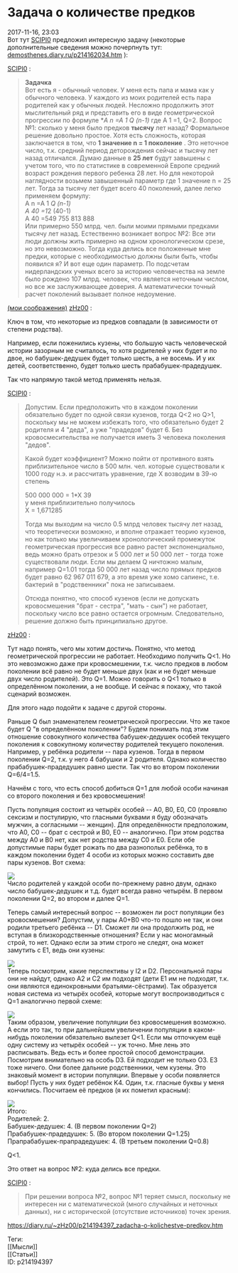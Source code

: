 Задача о количестве предков
============================

   
 2017-11-16, 23:03   
  Вот тут  [SCIPI0](http://demosthenes.diary.ru "Тускуланские беседы")  предложил интересную задачу (некоторые дополнительные сведения можно почерпнуть тут:  [demosthenes.diary.ru/p214162034.htm](http://demosthenes.diary.ru/p214162034.htm)  ):   
   
  [SCIPI0](http://demosthenes.diary.ru "Тускуланские беседы")  :   
   
 
>   **Задачка**    
>  Вот есть я - обычный человек. У меня есть папа и мама как у обычного человека. У каждого из моих родителей есть пара родителей как у обычных людей. Несложно продолжить этот мыслительный ряд и представить его в виде геометрической прогрессии по формуле  **A  n  =A  1  *Q  (n-1)**  где А  1  =1, Q=2. Вопрос №1: сколько у меня было предков  **тысячу**  лет назад? Формальное решение довольно простое. Хотя есть сложность, которая заключается в том, что  **1 значение n = 1 поколение**  . Это неточное число, т.к. средний период деторождения сейчас и тысячу лет назад отличался. Думаю данные в  **25 лет**  будут завышены с учетом того, что по статистике в современной Европе средний возраст рождения первого ребенка 28 лет. Но для некоторой наглядности возьмем завышенный параметр где 1 значение n = 25 лет. Тогда за тысячу лет будет всего 40 поколений, далее легко применяем формулу:   
>   A  n  =A  1  *Q  (n-1)     
>   А  40  =1*2  (40-1)     
>   А  40  =549 755 813 888    
>  Или примерно 550 млрд. чел. были моими прямыми предками тысячу лет назад. Естественно возникает вопрос №2: Все эти люди должны жить примерно на одном хронологическом срезе, но это невозможно. Тогда куда делись все положенные мне предки, которые с необходимостью должны были быть, чтобы появился я? И вот еще один параметр. По подсчетам нидерландских ученых всего за историю человечества на земле было рождено 107 млрд. человек, что является неточным числом, но все же заслуживающее доверия. А математически точный расчет поколений вызывает полное недоумение.   
>  

   
  [(мои соображения)](https://zHz00.diary.ru/p214194397.htm?index=1#linkmore214194397m1)     [zHz00](http://zHz00.diary.ru "Untitled")  :   
   
 Ключ в том, что некоторые из предков совпадали (в зависимости от степени родства).   
   
 Например, если поженились кузены, что большую часть человеческой истории зазорным не считалось, то хотя родителей у них будет и по двое, но бабушек-дедушек будет только шесть, а не восемь. И у их детей, соответственно, будет только шесть прабабушек-прадедушек.   
   
 Так что напрямую такой метод применять нельзя.   
   
  [SCIPI0](http://demosthenes.diary.ru "Тускуланские беседы")  :   
   
 
>  Допустим. Если предположить что в каждом поколении обязательно будет по одной связи кузенов, тогда Q<2 но Q>1, поскольку мы не можем избежать того, что обязательно будет 2 родителя и 4 "деда", а уже "прадедов" будет 6. Без кровосмесительства не получается иметь 3 человека поколения "дедов".   
>    
>  Какой будет коэффициент? Можно пойти от противного взять приблизительное число в 500 млн. чел. которые существовали к 1000 году н.э. и рассчитать уравнение, где Х возводим в 39-ю степень   
>    
>  500 000 000 = 1*Х  39    
>  у меня приблизительно получилось   
>  Х = 1,671285   
>    
>  Тогда мы выходим на число 0.5 млрд человек тысячу лет назад, что теоретически возможно, и вполне отражает теорию кузенов, но как только мы увеличиваем хронологический промежуток геометрическая прогрессия все равно растет экспоненциально, ведь можно брать отрезок и 5 000 лет и 50 000 лет - тогда тоже существовали люди. Если мы делаем Q ничтожно малым, например Q=1.01 тогда 50 000 лет назад число прямых предков будет равно 62 967 011 679, а это время уже хомо сапиенс, т.е. бактерий в "родственники" пока не записываем.   
>    
>  Отсюда понятно, что способ кузенов (если не допускать кровосмешения "брат - сестра", "мать - сын") не работает, поскольку число все равно остается огромным. Следовательно, решение должно быть принципиально другое. 

   
  [zHz00](http://zHz00.diary.ru "Untitled")  :   
   
 Тут надо понять, чего мы хотим достичь. Понятно, что метод геометрической прогрессии не работает. Необходимо получить Q<1. Но это невозможно даже при кровосмешении, т.к. число предков в любом поколении всё равно не будет меньше двух (как и не будет меньше двух число родителей). Это Q=1. Можно говорить о Q<1 только в определённом поколении, а не вообще. И сейчас я покажу, что такой сценарий возможен.   
   
 Для этого надо подойти к задаче с другой стороны.   
   
 Раньше Q был знаменателем геометрической прогрессии. Что же такое будет Q "в определённом поколении"? Будем понимать под этим отношение совокупного количества бабушек-дедушек особей текущего поколения к совокупному количеству родителей текущего поколения. Например, у ребёнка родители -- пара кузенов. Тогда в первом поколении Q=2, т.к. у него 4 бабушки и 2 родителя. Однако количество прабабушек-прадедушек равно шести. Так что во втором поколении Q=6/4=1.5.   
   
 Начнём с того, что есть способ добиться Q=1 для любой особи начиная со второго поколения и без кровосмешения!   
   
 Пусть популяция состоит из четырёх особей -- A0, B0, E0, C0 (проявлю сексизм и постулирую, что гласными буквами я буду обозначать мужчин, а согласными -- женщин). Для определённости предположим, что A0, C0 -- брат с сестрой и B0, E0 -- аналогично. При этом родства между A0 и B0 нет, как нет родства между C0 и E0. Если обе допустимые пары будет рожать по два разнополых ребёнка, то в каждом поколении будет 4 особи из которых можно составить две пары кузенов. Вот схема:   
   
  ![](pics/XjBf2nN.png)    
 Число родителей у каждой особи по-прежнему равно двум, однако число бабушек-дедушек и т.д. будет всегда равно четырём. В первом поколении Q=2, во втором и далее Q=1.   
   
 Теперь самый интересный вопрос -- возможен ли рост популяции без кровосмешения? Допустим, у пары A0+B0 что-то пошло не так, и они родили третьего ребёнка -- D1. Сможет ли она продолжить род, не вступая в близкородственные отношения? Если у нас моногамный строй, то нет. Однако если за этим строго не следят, она может замутить с E1, ведь они кузены:   
   
  ![](pics/NKkCpuS.png)    
 Теперь посмотрим, какие перспективы у I2 и D2. Персональной пары они не найдут, однако A2 и C2 им подходят (дети E1 им не подходят, т.к. они являются единокровными братьями-сёстрами). Так образуется новая система из четырёх особей, которые могут воспроизводиться с Q=1 аналогично первой схеме:   
   
  ![](pics/CVjAGRI.png)    
 Таким образом, увеличение популяции без кровосмешения возможно. А если это так, то при дальнейшем увеличении популяции в каком-нибудь поколении обязательно вылезет Q<1. Если мы отпочкуем ещё одну систему из четырёх особей -- уж точно. Мне лень это расписывать. Ведь есть и более простой способ демонстрации. Посмотрим внимательно на особь D3. Ей подходит не только O3. E3 тоже ничего. Они более дальние родственники, чем кузены. Это знаковый момент в истории популяции. Впервые у особи появляется выбор! Пусть у них будет ребёнок K4. Один, т.к. гласные буквы у меня кончились. Посчитаем её предков (я их пометил красным):   
   
  ![](pics/PJ7EfOj.png)    
 Итого:   
 Родителей: 2.   
 Бабушек-дедушек: 4. (В первом поколении Q=2)   
 Прабабушек-прадедушек: 5. (Во втором поколении Q=1.25)   
 Прапрабабушек-прапрадедушек: 4. (В третьем поколении Q=0.8)   
   
 Q<1.   
   
 Это ответ на вопрос №2: куда делись все предки.   
   
  [SCIPI0](http://demosthenes.diary.ru "Тускуланские беседы")  :   
   
 
>  При решении вопроса №2, вопрос №1 теряет смысл, поскольку не интересен ни с математической (много случайных и неточных данных), ни с исторической (отсутствие источников) точек зрения. 

     
    
 <https://diary.ru/~zHz00/p214194397_zadacha-o-kolichestve-predkov.htm>   
   
 Теги:   
 [[Мысли]]   
 [[Статьи]]   
 ID: p214194397